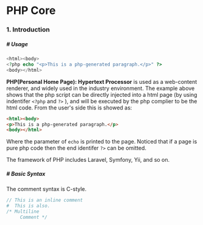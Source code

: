 # PHP Core

### 1. Introduction

##### # Usage

```php
<html><body>
<?php echo "<p>This is a php-generated paragraph.</p>" ?>
<body></html>
```

**PHP(Personal Home Page): Hypertext Processor** is used as a web-content renderer, and widely used in the industry environment. The example above shows that the php script can be directly injected into a html page (by using indentifer `<?php` and `?>` ), and will be executed by the php complier to be the html code. From the user's side this is showed as:

```html
<html><body>
<p>This is a php-generated paragraph.</p>
<body></html>
```

Where the parameter of `echo` is printed to the page. Noticed that if a page is pure php code then the end identifer `?>` can be omitted.

The framework of PHP includes Laravel, Symfony, Yii, and so on.



##### # Basic Syntax

The comment syntax is C-style.

```php
// This is an inline comment
#  This is also.
/* Multiline
	 Comment */
```



